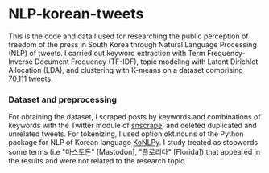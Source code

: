 # NLP-korean-tweets

This is the code and data I used for researching the public perception of freedom of the press in South Korea through Natural Language Processing (NLP) of tweets. I carried out keyword extraction with Term Frequency-Inverse Document Frequency (TF-IDF), topic modeling with Latent Dirichlet Allocation (LDA), and clustering with K-means on a dataset comprising 70,111 tweets.
### Dataset and preprocessing
For obtaining the dataset, I scraped posts by keywords and combinations of keywords with the Twitter module of [snscrape](https://github.com/JustAnotherArchivist/snscrape), and deleted duplicated and unrelated tweets. For tokenizing, I used option okt.nouns of the Python package for NLP of Korean language [KoNLPy](https://konlpy.org/en/latest/). I study treated as stopwords some terms (i.e "마스토돈" [Mastodon], "플로리다" [Florida]) that appeared in the results and were not related to the research topic.
